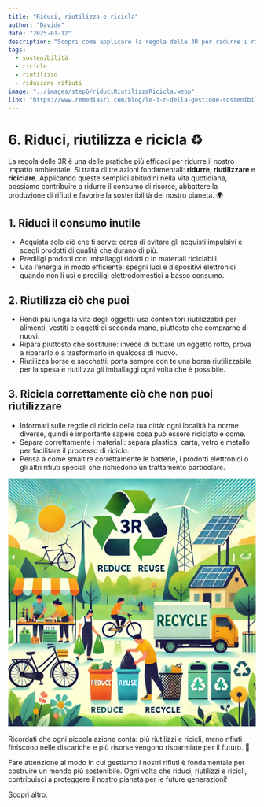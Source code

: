 ```yaml
---
title: "Riduci, riutilizza e ricicla"
author: "Davide"
date: "2025-01-12"
description: "Scopri come applicare la regola delle 3R per ridurre i rifiuti, risparmiare risorse e vivere in modo più sostenibile."
tags:
  - sostenibilità
  - riciclo
  - riutilizzo
  - riduzione rifiuti
image: "../images/step6/riduciRiutilizzaRicicla.webp"
link: "https://www.remediasrl.com/blog/le-3-r-della-gestione-sostenibile-dei-rifiuti/"
---
```

# 6. Riduci, riutilizza e ricicla ♻️

La regola delle 3R è una delle pratiche più efficaci per ridurre il nostro impatto ambientale. Si tratta di tre azioni fondamentali: **ridurre**, **riutilizzare** e **riciclare**. Applicando queste semplici abitudini nella vita quotidiana, possiamo contribuire a ridurre il consumo di risorse, abbattere la produzione di rifiuti e favorire la sostenibilità del nostro pianeta. 🌍

## 1. **Riduci il consumo inutile**
   - Acquista solo ciò che ti serve: cerca di evitare gli acquisti impulsivi e scegli prodotti di qualità che durano di più.
   - Prediligi prodotti con imballaggi ridotti o in materiali riciclabili.
   - Usa l’energia in modo efficiente: spegni luci e dispositivi elettronici quando non li usi e prediligi elettrodomestici a basso consumo.

## 2. **Riutilizza ciò che puoi**
   - Rendi più lunga la vita degli oggetti: usa contenitori riutilizzabili per alimenti, vestiti e oggetti di seconda mano, piuttosto che comprarne di nuovi.
   - Ripara piuttosto che sostituire: invece di buttare un oggetto rotto, prova a ripararlo o a trasformarlo in qualcosa di nuovo.
   - Riutilizza borse e sacchetti: porta sempre con te una borsa riutilizzabile per la spesa e riutilizza gli imballaggi ogni volta che è possibile.

## 3. **Ricicla correttamente ciò che non puoi riutilizzare**
   - Informati sulle regole di riciclo della tua città: ogni località ha norme diverse, quindi è importante sapere cosa può essere riciclato e come.
   - Separa correttamente i materiali: separa plastica, carta, vetro e metallo per facilitare il processo di riciclo.
   - Pensa a come smaltire correttamente le batterie, i prodotti elettronici o gli altri rifiuti speciali che richiedono un trattamento particolare.

![Riduci, riutilizza e ricicla!](../images/step6/riduciRiutilizzaRicicla.webp)

Ricordati che ogni piccola azione conta: più riutilizzi e ricicli, meno rifiuti finiscono nelle discariche e più risorse vengono risparmiate per il futuro. 🌱

Fare attenzione al modo in cui gestiamo i nostri rifiuti è fondamentale per costruire un mondo più sostenibile. Ogni volta che riduci, riutilizzi e ricicli, contribuisci a proteggere il nostro pianeta per le future generazioni!

[Scopri altro](https://www.remediasrl.com/blog/le-3-r-della-gestione-sostenibile-dei-rifiuti/).
